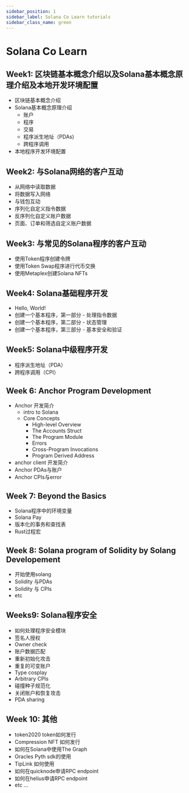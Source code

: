 ```yaml
---
sidebar_position: 1
sidebar_label: Solana Co Learn tutorials
sidebar_class_name: green
---
```


# Solana Co Learn

## Week1: 区块链基本概念介绍以及Solana基本概念原理介绍及本地开发环境配置

- 区块链基本概念介绍
- Solana基本概念原理介绍
    - 账户
    - 程序
    - 交易
    - 程序派生地址（PDAs)
    - 跨程序调用
- 本地程序开发环境配置

## Week2: 与Solana网络的客户互动

- 从网络中读取数据
- 将数据写入网络
- 与钱包互动
- 序列化自定义指令数据
- 反序列化自定义账户数据
- 页面、订单和筛选自定义账户数据

## Week3: 与常见的Solana程序的客户互动

- 使用Token程序创建令牌
- 使用Token Swap程序进行代币交换
- 使用Metaplex创建Solana NFTs

## Week4: Solana基础程序开发

- Hello, World!
- 创建一个基本程序，第一部分 - 处理指令数据
- 创建一个基本程序，第二部分 - 状态管理
- 创建一个基本程序，第三部分 - 基本安全和验证

## Week5: Solana中级程序开发

- 程序派生地址（PDA）
- 跨程序调用（CPI）


## Week 6: Anchor Program Development

- Anchor 开发简介
    - intro to Solana
    - Core Concepts
        - High-level Overview
        - The Accounts Struct
        - The Program Module
        - Errors
        - Cross-Program Invocations
        - Program Derived Address
- anchor client 开发简介
- Anchor PDAs与账户
- Anchor CPIs与error

## Week 7: Beyond the Basics

- Solana程序中的环境变量
- Solana Pay
- 版本化的事务和查找表
- Rust过程宏

## Week 8: Solana program of Solidity by Solang Developement

- 开始使用solang
- Solidity 与PDAs
- Solidity 与 CPIs
- etc

## Weeks9: Solana程序安全

- 如何处理程序安全模块
- 签名人授权
- Owner check
- 账户数据匹配
- 重新初始化攻击
- 重复的可变账户
- Type cosplay
- Arbitrary CPIs
- 碰撞种子规范化
- 关闭账户和恢复攻击
- PDA sharing

## Week 10: 其他

- token2020 token如何发行
- Compression NFT 如何发行
- 如何在Solana中使用The Graph
- Oracles Pyth sdk的使用
- TipLink 如何使用
- 如何在quicknode申请RPC endpoint
- 如何在helius申请RPC endpoint
- etc ...
